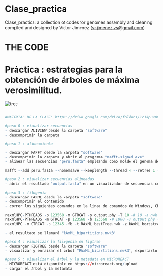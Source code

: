 # Clase_practica
Clase_practica: 
a collection of codes for genomes assembly and cleaning compiled and designed by Victor Jimenez (vr.jimenez.vs@gmail.com)

# THE CODE

# Práctica : estrategias para la obtención de árboles de máxima verosimilitud.
![tree](https://github.com/user-attachments/assets/425d0792-076d-4832-b468-f3575de9dfd2)
```r

#MATERIAL DE LA CLASE: https://drive.google.com/drive/folders/1c1Bpuv89giPX1doxID6SzfzZOjxgGIf6?usp=drive_link

#paso 0 : visualizar secuencias
- descargar ALIVIEW desde la carpeta "software"
- descomprimir la carpeta 

#paso 1 : alineamiento

- descargar MAFFT desde la carpeta "software"
- descomprimir la carpeta y abrir el programa "mafft-signed.exe"
- alinear las secuencias "peru.fasta" empleando como molde el genoma de referencia "reference.fasta"

mafft --add peru.fasta --nomemsave --keeplength --thread 4 --retree 1 --adjustdirection --reorder reference.fasta > output.fasta ;

#paso 2 : visualizar secuencias alineadas
- abrir el resultado "output.fasta" en un visualizador de secuencias como "aliview" o "MEGA 7"

#paso 3 : filogenia
- descargar RAXML desde la carpeta "software"
- descomprimir el contenido
- correr los siguientes comandos en la linea de comandos de Windows, CMD: 

raxmlHPC-PTHREADS -p 123568 -m GTRCAT -s output.phy -T 10 -# 10 -n nwk ;
raxmlHPC-PTHREADS -m GTRCAT -p 123568 -b 123568 -# 1000 -s output.phy -T 10 -n nwk2 ;
raxmlHPC -m GTRCAT -p 12345 -fb -t RAxML_bestTree.nwk -z RAxML_bootstrap.nwk2 -n nwk3 ;

- el resultado se llamará "RAxML_bipartitions.nwk3"

#paso 4 : visualizar la filogenia en figtree
- descargar FIGTREE desde la carpeta "software"
- visualizar y enraizar el arbol "RAxML_bipartitions.nwk3", exportarlo en formato "newick"

#paso 5 : visualizar el árbol y la metadata en MICROREACT
- MICROREACT está disponible en https://microreact.org/upload
- cargar el árbol y la metadata
```
